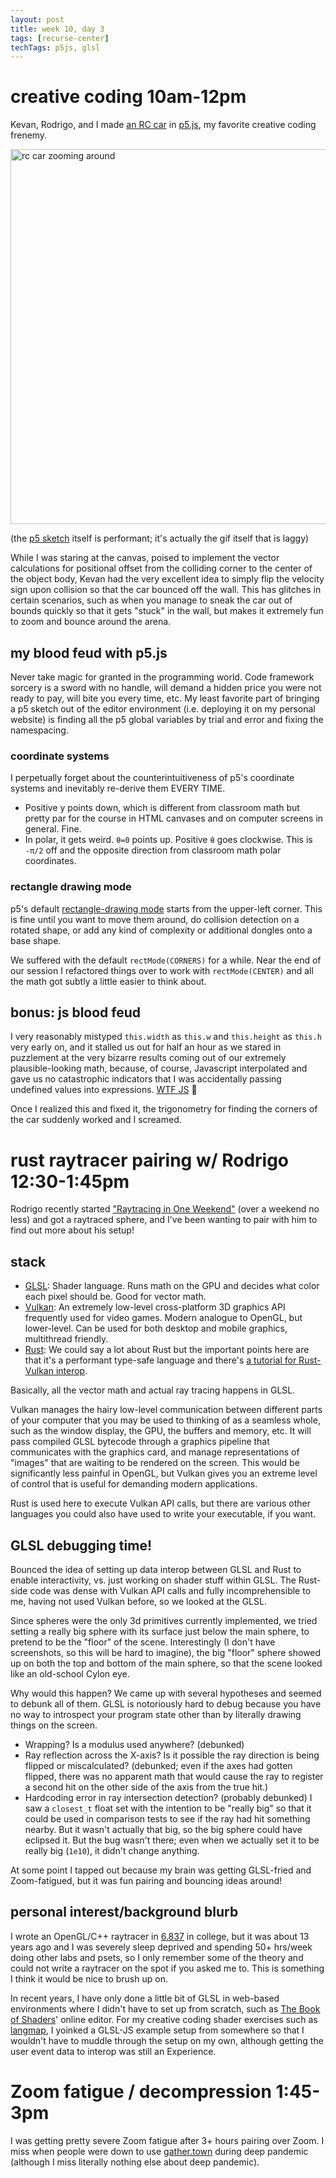 ```yaml
---
layout: post
title: week 10, day 3
tags: [recurse-center]
techTags: p5js, glsl
---
```


# creative coding 10am-12pm

Kevan, Rodrigo, and I made [an RC car](https://editor.p5js.org/rfong/sketches/TOWk6_N-a) in [p5.js](https://editor.p5js.org/), my favorite creative coding frenemy.

<img alt="rc car zooming around" width="600px" src="{{site.baseurl}}/assets/images/2023-04-19-rccar.gif" />

(the [p5 sketch](https://editor.p5js.org/rfong/sketches/TOWk6_N-a) itself is performant; it's actually the gif itself that is laggy)

While I was staring at the canvas, poised to implement the vector calculations for positional offset from the colliding corner to the center of the object body, Kevan had the very excellent idea to simply flip the velocity sign upon collision so that the car bounced off the wall. This has glitches in certain scenarios, such as when you manage to sneak the car out of bounds quickly so that it gets "stuck" in the wall, but makes it extremely fun to zoom and bounce around the arena.

## my blood feud with p5.js

Never take magic for granted in the programming world. Code framework sorcery is a sword with no handle, will demand a hidden price you were not ready to pay, will bite you every time, etc. My least favorite part of bringing a p5 sketch out of the editor environment (i.e. deploying it on my personal website) is finding all the p5 global variables by trial and error and fixing the namespacing.

### coordinate systems
I perpetually forget about the counterintuitiveness of p5's coordinate systems and inevitably re-derive them EVERY TIME.
- Positive y points down, which is different from classroom math but pretty par for the course in HTML canvases and on computer screens in general. Fine.
- In polar, it gets weird. `θ=0` points up. Positive `θ` goes clockwise. This is `-π/2` off and the opposite direction from classroom math polar coordinates.

### rectangle drawing mode

p5's default [rectangle-drawing mode](https://p5js.org/reference/#/p5/rectMode) starts from the upper-left corner. This is fine until you want to move them around, do collision detection on a rotated shape, or add any kind of complexity or additional dongles onto a base shape.

We suffered with the default `rectMode(CORNERS)` for a while. Near the end of our session I refactored things over to work with `rectMode(CENTER)` and all the math got subtly a little easier to think about.

## bonus: js blood feud

I very reasonably mistyped `this.width` as `this.w` and `this.height` as `this.h` very early on, and it stalled us out for half an hour as we stared in puzzlement at the very bizarre results coming out of our extremely plausible-looking math, because, of course, Javascript interpolated and gave us no catastrophic indicators that I was accidentally passing undefined values into expressions. [WTF JS](https://www.youtube.com/watch?v=et8xNAc2ic8) 😤

Once I realized this and fixed it, the trigonometry for finding the corners of the car suddenly worked and I screamed.

# rust raytracer pairing w/ Rodrigo 12:30-1:45pm

Rodrigo recently started ["Raytracing in One Weekend"](https://github.com/RayTracing/raytracing.github.io/) (over a weekend no less) and got a raytraced sphere, and I've been wanting to pair with him to find out more about his setup!

## stack

- [GLSL](https://docs.gl/gl4/glActiveShaderProgram): Shader language. Runs math on the GPU and decides what color each pixel should be. Good for vector math.
- [Vulkan](https://www.vulkan.org/learn#key-resources): An extremely low-level cross-platform 3D graphics API frequently used for video games. Modern analogue to OpenGL, but lower-level. Can be used for both desktop and mobile graphics, multithread friendly.
- [Rust](https://rust-lang.org/): We could say a lot about Rust but the important points here are that it's a performant type-safe language and there's [a tutorial for Rust-Vulkan interop](https://kylemayes.github.io/vulkanalia/).

Basically, all the vector math and actual ray tracing happens in GLSL. 

Vulkan manages the hairy low-level communication between different parts of your computer that you may be used to thinking of as a seamless whole, such as the window display, the GPU, the buffers and memory, etc. It will pass compiled GLSL bytecode through a graphics pipeline that communicates with the graphics card, and manage representations of "images" that are waiting to be rendered on the screen. This would be significantly less painful in OpenGL, but Vulkan gives you an extreme level of control that is useful for demanding modern applications.

Rust is used here to execute Vulkan API calls, but there are various other languages you could also have used to write your executable, if you want.

## GLSL debugging time!

Bounced the idea of setting up data interop between GLSL and Rust to enable interactivity, vs. just working on shader stuff within GLSL. The Rust-side code was dense with Vulkan API calls and fully incomprehensible to me, having not used Vulkan before, so we looked at the GLSL.

Since spheres were the only 3d primitives currently implemented, we tried setting a really big sphere with its surface just below the main sphere, to pretend to be the "floor" of the scene. Interestingly (I don't have screenshots, so this will be hard to imagine), the big "floor" sphere showed up on both the top and bottom of the main sphere, so that the scene looked like an old-school Cylon eye.

Why would this happen? We came up with several hypotheses and seemed to debunk all of them. GLSL is notoriously hard to debug because you have no way to introspect your program state other than by literally drawing things on the screen.
- Wrapping? Is a modulus used anywhere? (debunked)
- Ray reflection across the X-axis? Is it possible the ray direction is being flipped or miscalculated? (debunked; even if the axes had gotten flipped, there was no apparent math that would cause the ray to register a second hit on the other side of the axis from the true hit.)
- Hardcoding error in ray intersection detection? (probably debunked) I saw a `closest_t` float set with the intention to be "really big" so that it could be used in comparison tests to see if the ray had hit something nearby. But it wasn't actually that big, so the big sphere could have eclipsed it. But the bug wasn't there; even when we actually set it to be really big (`1e10`), it didn't change anything.

At some point I tapped out because my brain was getting GLSL-fried and Zoom-fatigued, but it was fun pairing and bouncing ideas around!

## personal interest/background blurb

I wrote an OpenGL/C++ raytracer in [6.837](https://ocw.mit.edu/courses/6-837-computer-graphics-fall-2012/) in college, but it was about 13 years ago and I was severely sleep deprived and spending 50+ hrs/week doing other labs and psets, so I only remember some of the theory and could not write a raytracer on the spot if you asked me to. This is something I think it would be nice to brush up on.

In recent years, I have only done a little bit of GLSL in web-based environments where I didn't have to set up from scratch, such as [The Book of Shaders](https://thebookofshaders.com/)' online editor. For my creative coding shader exercises such as [langmap](https://rfong.github.io/creative-coding/langmap/dist/), I yoinked a GLSL-JS example setup from somewhere so that I wouldn't have to muddle through the setup on my own, although getting the user event data to interop was still an Experience.

# Zoom fatigue / decompression 1:45-3pm

I was getting pretty severe Zoom fatigue after 3+ hours pairing over Zoom. I miss when people were down to use [gather.town](https://gather.town/) during deep pandemic (although I miss literally nothing else about deep pandemic).
